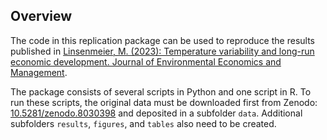 Overview
--------

The code in this replication package can be used to reproduce the results published in [Linsenmeier, M. (2023): Temperature variability and long-run economic development. Journal of Environmental Economics and Management](https://mlinsenmeier.com/research/).

The package consists of several scripts in Python and one script in R. To run these scripts, the original data must be downloaded first from Zenodo: [10.5281/zenodo.8030398](10.5281/zenodo.8030398) and deposited in a subfolder `data`. Additional subfolders `results`, `figures`, and `tables` also need to be created.
